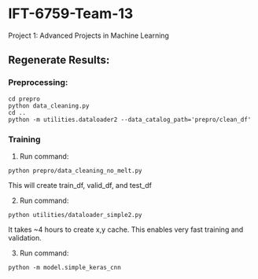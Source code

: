 # IFT-6759-Team-13
Project 1: Advanced Projects in Machine Learning
## Regenerate Results:

### Preprocessing:
```
cd prepro
python data_cleaning.py
cd ..
python -m utilities.dataloader2 --data_catalog_path='prepro/clean_df'
```
### Training
1. Run command:

```
python prepro/data_cleaning_no_melt.py
```

This will create train_df, valid_df, and test_df

2. Run command: 

`python utilities/dataloader_simple2.py`

It takes ~4 hours to create x,y cache. This enables very fast training and validation.

3. Run command:

`python -m model.simple_keras_cnn`

